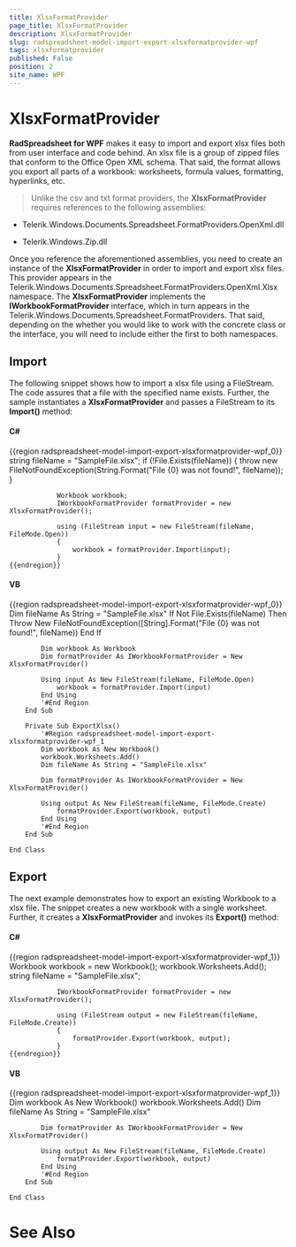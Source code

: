 ```yaml
---
title: XlsxFormatProvider
page_title: XlsxFormatProvider
description: XlsxFormatProvider
slug: radspreadsheet-model-import-export-xlsxformatprovider-wpf
tags: xlsxformatprovider
published: False
position: 2
site_name: WPF
---
```


# XlsxFormatProvider



__RadSpreadsheet for WPF__ makes it easy to import and export xlsx files both from user interface and code behind. An xlsx file is a 
        group of zipped files that conform to the Office Open XML schema. That said, the format allows you export all parts of a workbook: worksheets, formula values, 
        formatting, hyperlinks, etc.
      

>Unlike the csv and txt format providers, the __XlsxFormatProvider__ requires references to the following assemblies:
        

* Telerik.Windows.Documents.Spreadsheet.FormatProviders.OpenXml.dll
            

* Telerik.Windows.Zip.dll
            

Once you reference the aforementioned assemblies, you need to create an instance of the __XlsxFormatProvider__ in order to import and
        export xlsx files. This provider appears in the Telerik.Windows.Documents.Spreadsheet.FormatProviders.OpenXml.Xlsx namespace. The
        __XlsxFormatProvider__ implements the __IWorkbookFormatProvider__ interface, which in turn appears in the
        Telerik.Windows.Documents.Spreadsheet.FormatProviders. That said, depending on the whether you would like to work with the concrete class or the interface,
        you will need to include either the first to both namespaces.
      

## Import

The following snippet shows how to import a xlsx file using a FileStream. The code assures that a file with the specified name exists. Further, the sample
          instantiates a __XlsxFormatProvider__ and passes a FileStream to its __Import()__ method:
        

#### __C#__

{{region radspreadsheet-model-import-export-xlsxformatprovider-wpf_0}}
	            string fileName = "SampleFile.xlsx";
	            if (!File.Exists(fileName))
	            {
	                throw new FileNotFoundException(String.Format("File {0} was not found!", fileName));
	            }
	
	            Workbook workbook;
	            IWorkbookFormatProvider formatProvider = new XlsxFormatProvider();
	
	            using (FileStream input = new FileStream(fileName, FileMode.Open))
	            {
	                workbook = formatProvider.Import(input);
	            }
	{{endregion}}



#### __VB__

{{region radspreadsheet-model-import-export-xlsxformatprovider-wpf_0}}
	        Dim fileName As String = "SampleFile.xlsx"
	        If Not File.Exists(fileName) Then
	            Throw New FileNotFoundException([String].Format("File {0} was not found!", fileName))
	        End If
	
	        Dim workbook As Workbook
	        Dim formatProvider As IWorkbookFormatProvider = New XlsxFormatProvider()
	
	        Using input As New FileStream(fileName, FileMode.Open)
	            workbook = formatProvider.Import(input)
	        End Using
	        '#End Region
	    End Sub
	
	    Private Sub ExportXlsx()
	        '#Region radspreadsheet-model-import-export-xlsxformatprovider-wpf_1
	        Dim workbook As New Workbook()
	        workbook.Worksheets.Add()
	        Dim fileName As String = "SampleFile.xlsx"
	
	        Dim formatProvider As IWorkbookFormatProvider = New XlsxFormatProvider()
	
	        Using output As New FileStream(fileName, FileMode.Create)
	            formatProvider.Export(workbook, output)
	        End Using
	        '#End Region
	    End Sub
	
	End Class



## Export

The next example demonstrates how to export an existing Workbook to a xlsx file. The snippet creates a new workbook with a single worksheet. Further, it
          creates a __XlsxFormatProvider__ and invokes its __Export()__ method:
        

#### __C#__

{{region radspreadsheet-model-import-export-xlsxformatprovider-wpf_1}}
	            Workbook workbook = new Workbook();
	            workbook.Worksheets.Add();
	            string fileName = "SampleFile.xlsx";
	
	            IWorkbookFormatProvider formatProvider = new XlsxFormatProvider();
	
	            using (FileStream output = new FileStream(fileName, FileMode.Create))
	            {
	                formatProvider.Export(workbook, output);
	            }
	{{endregion}}



#### __VB__

{{region radspreadsheet-model-import-export-xlsxformatprovider-wpf_1}}
	        Dim workbook As New Workbook()
	        workbook.Worksheets.Add()
	        Dim fileName As String = "SampleFile.xlsx"
	
	        Dim formatProvider As IWorkbookFormatProvider = New XlsxFormatProvider()
	
	        Using output As New FileStream(fileName, FileMode.Create)
	            formatProvider.Export(workbook, output)
	        End Using
	        '#End Region
	    End Sub
	
	End Class



# See Also
